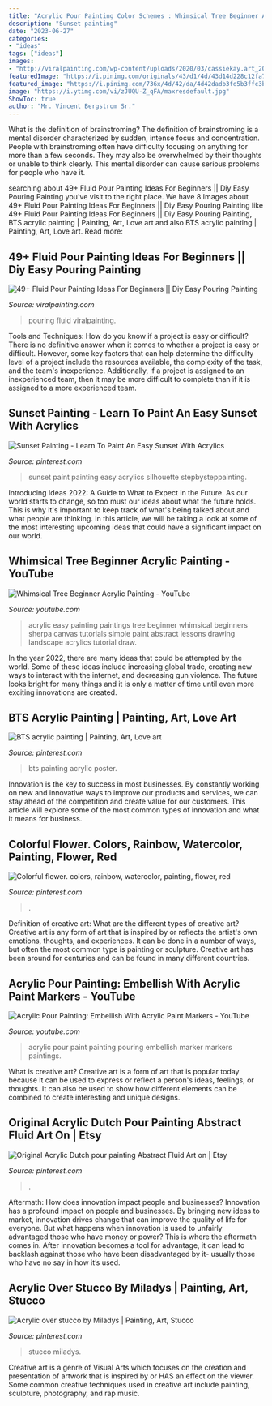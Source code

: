 ```yaml
---
title: "Acrylic Pour Painting Color Schemes : Whimsical Tree Beginner Acrylic Painting"
description: "Sunset painting"
date: "2023-06-27"
categories:
- "ideas"
tags: ["ideas"]
images:
- "http://viralpainting.com/wp-content/uploads/2020/03/cassiekay.art_20200323_119.jpg"
featuredImage: "https://i.pinimg.com/originals/43/d1/4d/43d14d228c12fa77788cccc7376f09ba.jpg"
featured_image: "https://i.pinimg.com/736x/4d/42/da/4d42dadb3fd5b3ffc3b56a80f76dee53.jpg"
image: "https://i.ytimg.com/vi/zJUQU-Z_qFA/maxresdefault.jpg"
ShowToc: true
author: "Mr. Vincent Bergstrom Sr."
---
```



What is the definition of brainstroming?
The definition of brainstroming is a mental disorder characterized by sudden, intense focus and concentration. People with brainstroming often have difficulty focusing on anything for more than a few seconds. They may also be overwhelmed by their thoughts or unable to think clearly. This mental disorder can cause serious problems for people who have it.

	

		
searching about 49+ Fluid Pour Painting Ideas For Beginners || Diy Easy Pouring Painting you've visit to the right place. We have 8 Images about 49+ Fluid Pour Painting Ideas For Beginners || Diy Easy Pouring Painting like 49+ Fluid Pour Painting Ideas For Beginners || Diy Easy Pouring Painting, BTS acrylic painting | Painting, Art, Love art and also BTS acrylic painting | Painting, Art, Love art. Read more:
		
    
## 49+ Fluid Pour Painting Ideas For Beginners || Diy Easy Pouring Painting

<img loading=lazy src="http://viralpainting.com/wp-content/uploads/2020/03/cassiekay.art_20200323_119.jpg" onerror="this.onerror=null;this.src='https://tse3.mm.bing.net/th?id=OIP.phXHIkrxCh_JoFWkCPYrxwHaHa&amp;pid=15.1';" alt="49+ Fluid Pour Painting Ideas For Beginners || Diy Easy Pouring Painting">

_Source: viralpainting.com_

>pouring fluid viralpainting. 

	

Tools and Techniques: How do you know if a project is easy or difficult?
There is no definitive answer when it comes to whether a project is easy or difficult. However, some key factors that can help determine the difficulty level of a project include the resources available, the complexity of the task, and the team's inexperience. Additionally, if a project is assigned to an inexperienced team, then it may be more difficult to complete than if it is assigned to a more experienced team.

    
## Sunset Painting - Learn To Paint An Easy Sunset With Acrylics

<img loading=lazy src="https://i.pinimg.com/736x/4d/42/da/4d42dadb3fd5b3ffc3b56a80f76dee53.jpg" onerror="this.onerror=null;this.src='https://tse1.mm.bing.net/th?id=OIP.HIkDQ5-yXPiA8462Q9cX7AAAAA&amp;pid=15.1';" alt="Sunset Painting - Learn To Paint An Easy Sunset With Acrylics">

_Source: pinterest.com_

>sunset paint painting easy acrylics silhouette stepbysteppainting. 

	

Introducing Ideas 2022: A Guide to What to Expect in the Future. As our world starts to change, so too must our ideas about what the future holds. This is why it's important to keep track of what's being talked about and what people are thinking. In this article, we will be taking a look at some of the most interesting upcoming ideas that could have a significant impact on our world.

    
## Whimsical Tree Beginner Acrylic Painting - YouTube

<img loading=lazy src="https://i.ytimg.com/vi/zJUQU-Z_qFA/maxresdefault.jpg" onerror="this.onerror=null;this.src='https://tse4.mm.bing.net/th?id=OIP.IJphIYu3b7uOrQO1ZbjAlgHaEK&amp;pid=15.1';" alt="Whimsical Tree Beginner Acrylic Painting - YouTube">

_Source: youtube.com_

>acrylic easy painting paintings tree beginner whimsical beginners sherpa canvas tutorials simple paint abstract lessons drawing landscape acrylics tutorial draw. 

	

In the year 2022, there are many ideas that could be attempted by the world. Some of these ideas include increasing global trade, creating new ways to interact with the internet, and decreasing gun violence. The future looks bright for many things and it is only a matter of time until even more exciting innovations are created.

    
## BTS Acrylic Painting | Painting, Art, Love Art

<img loading=lazy src="https://i.pinimg.com/originals/df/f0/4c/dff04cf9e27dd4f362de132cb8a53162.jpg" onerror="this.onerror=null;this.src='https://tse1.mm.bing.net/th?id=OIP.py7ePm1gB1HRqj3dQCD2BgHaLC&amp;pid=15.1';" alt="BTS acrylic painting | Painting, Art, Love art">

_Source: pinterest.com_

>bts painting acrylic poster. 

	

Innovation is the key to success in most businesses. By constantly working on new and innovative ways to improve our products and services, we can stay ahead of the competition and create value for our customers. This article will explore some of the most common types of innovation and what it means for business.

    
## Colorful Flower. Colors, Rainbow, Watercolor, Painting, Flower, Red

<img loading=lazy src="https://i.pinimg.com/originals/70/2a/fd/702afdc09f837ce020417f2067073fb7.jpg" onerror="this.onerror=null;this.src='https://tse4.mm.bing.net/th?id=OIP.hXCuOBMgk2KAZYSJl9I6VAHaKl&amp;pid=15.1';" alt="Colorful flower. colors, rainbow, watercolor, painting, flower, red">

_Source: pinterest.com_

>. 

	

Definition of creative art: What are the different types of creative art?
Creative art is any form of art that is inspired by or reflects the artist's own emotions, thoughts, and experiences. It can be done in a number of ways, but often the most common type is painting or sculpture. Creative art has been around for centuries and can be found in many different countries.

    
## Acrylic Pour Painting: Embellish With Acrylic Paint Markers - YouTube

<img loading=lazy src="https://i.ytimg.com/vi/k1KfIPiILgI/maxresdefault.jpg" onerror="this.onerror=null;this.src='https://tse2.mm.bing.net/th?id=OIP.H-XoggGGJnh6Eos3BbBrVQHaEK&amp;pid=15.1';" alt="Acrylic Pour Painting: Embellish With Acrylic Paint Markers - YouTube">

_Source: youtube.com_

>acrylic pour paint painting pouring embellish marker markers paintings. 

	

What is creative art?
Creative art is a form of art that is popular today because it can be used to express or reflect a person's ideas, feelings, or thoughts. It can also be used to show how different elements can be combined to create interesting and unique designs.

    
## Original Acrylic Dutch Pour Painting Abstract Fluid Art On | Etsy

<img loading=lazy src="https://i.pinimg.com/originals/a9/96/ab/a996ab1080849e99f89649dd8478a52a.jpg" onerror="this.onerror=null;this.src='https://tse2.mm.bing.net/th?id=OIP.669atvw4r16PbZFRdW-0NAHaJ4&amp;pid=15.1';" alt="Original Acrylic Dutch pour painting Abstract Fluid Art on | Etsy">

_Source: pinterest.com_

>. 

	

Aftermath: How does innovation impact people and businesses?
Innovation has a profound impact on people and businesses. By bringing new ideas to market, innovation drives change that can improve the quality of life for everyone. But what happens when innovation is used to unfairly advantaged those who have money or power? This is where the aftermath comes in. After innovation becomes a tool for advantage, it can lead to backlash against those who have been disadvantaged by it- usually those who have no say in how it’s used.

    
## Acrylic Over Stucco By Miladys | Painting, Art, Stucco

<img loading=lazy src="https://i.pinimg.com/originals/43/d1/4d/43d14d228c12fa77788cccc7376f09ba.jpg" onerror="this.onerror=null;this.src='https://tse1.mm.bing.net/th?id=OIP.tEv8tcQXj72BAVoc68YBaQHaJ4&amp;pid=15.1';" alt="Acrylic over stucco by Miladys | Painting, Art, Stucco">

_Source: pinterest.com_

>stucco miladys. 

	

Creative art is a genre of Visual Arts which focuses on the creation and presentation of artwork that is inspired by or HAS an effect on the viewer. Some common creative techniques used in creative art include painting, sculpture, photography, and rap music.

